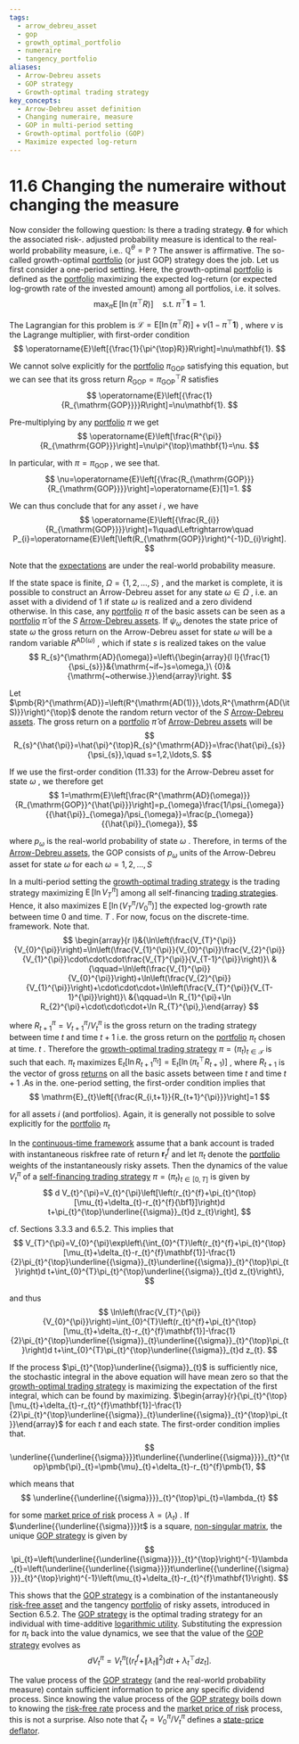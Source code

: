 ```yaml
---
tags:
  - arrow_debreu_asset
  - gop
  - growth_optimal_portfolio
  - numeraire
  - tangency_portfolio
aliases:
  - Arrow-Debreu assets
  - GOP strategy
  - Growth-optimal trading strategy
key_concepts:
  - Arrow-Debreu asset definition
  - Changing numeraire, measure
  - GOP in multi-period setting
  - Growth-optimal portfolio (GOP)
  - Maximize expected log-return
---
```


# 11.6 Changing the numeraire without changing the measure  

Now consider the following question: Is there a trading strategy. $\pmb{\theta}$ for which the associated risk-. adjusted probability measure is identical to the real-world probability measure, i.e.. $\mathbb{Q}^{\theta}=\mathbb{P}$ ? The answer is affirmative. The so-called growth-optimal [portfolio](../../../Advanced%20Investments/An%20Asset%20Allocation%20Primer.md) (or just GOP) strategy does the job. Let us first consider a one-period setting. Here, the growth-optimal [portfolio](../../../Advanced%20Investments/An%20Asset%20Allocation%20Primer.md) is defined as the [portfolio](../../../Advanced%20Investments/An%20Asset%20Allocation%20Primer.md) maximizing the expected log-return (or expected log-growth rate of the invested amount) among all portfolios, i.e. it solves.  
$$
\operatorname*{max}_{\pi}\operatorname{E}[\ln\left(\pi^{\top}R\right)]\quad{\mathrm{s.t.~}}\pi^{\top}\mathbf{1}=1.
$$  

The Lagrangian for this problem is $\mathcal{L}=\mathrm{E}[\ln\left(\pi^{\top}R\right)]+\nu\left(1-\pi^{\top}\mathbf{1}\right)$ , where $\nu$ is the Lagrange multiplier, with first-order condition  
$$
\operatorname{E}\left[{\frac{1}{\pi^{\top}R}}R\right]=\nu\mathbf{1}.
$$  

We cannot solve explicitly for the [portfolio](../../../Advanced%20Investments/An%20Asset%20Allocation%20Primer.md) $\pi_{\mathrm{GOP}}$ satisfying this equation, but we can see that its gross return $R_{\mathrm{GOP}}=\pi_{\mathrm{GOP}}^{\top}R$ satisfies  
$$
\operatorname{E}\left[{\frac{1}{R_{\mathrm{GOP}}}}R\right]=\nu\mathbf{1}.
$$  

Pre-multiplying by any [portfolio](../../../Advanced%20Investments/An%20Asset%20Allocation%20Primer.md) $\pi$ we get  
$$
\operatorname{E}\left[\frac{R^{\pi}}{R_{\mathrm{GOP}}}\right]=\nu\pi^{\top}\mathbf{1}=\nu.
$$  

In particular, with $\pi=\pi_{\mathrm{GOP}}$ , we see that.  
$$
\nu=\operatorname{E}\left[{\frac{R_{\mathrm{GOP}}}{R_{\mathrm{GOP}}}}\right]=\operatorname{E}[1]=1.
$$  

We can thus conclude that for any asset $i$ , we have  
$$
\operatorname{E}\left[{\frac{R_{i}}{R_{\mathrm{GOP}}}}\right]=1\quad\Leftrightarrow\quad P_{i}=\operatorname{E}\left[\left(R_{\mathrm{GOP}}\right)^{-1}D_{i}\right].
$$  

Note that the [expectations](../../../Fixed%20Income%20Asset%20Pricing/Fixed%20Income%20Lecture%20Notes/FORWARD%20RATES%20AND%20TERM%20STRUCTURE.md) are under the real-world probability measure.  

If the state space is finite, $\Omega=\{1,2,\dots,S\}$ , and the market is complete, it is possible to construct an Arrow-Debreu asset for any state $\omega\in\Omega$ , i.e. an asset with a dividend of 1 if state $\omega$ is realized and a zero dividend otherwise. In this case, any [portfolio](../../../Advanced%20Investments/An%20Asset%20Allocation%20Primer.md) $\pi$ of the basic assets can be seen as a [portfolio](../../../Advanced%20Investments/An%20Asset%20Allocation%20Primer.md) $\hat{\pi}$ of the $S$ [Arrow-Debreu assets](.md). If $\psi_{\omega}$ denotes the state price of state $\omega$ the gross return on the Arrow-Debreu asset for state $\omega$ will be a random variable $R^{\mathrm{AD(}\omega\mathrm{)}}$ , which if state $s$ is realized takes on the value  
$$
R_{s}^{\mathrm{AD}(\omega)}=\left\{\begin{array}{l l}{\frac{1}{\psi_{s}}}&{\mathrm{~if~}s=\omega,}\ {0}&{\mathrm{~otherwise.}}\end{array}\right.
$$  

Let $\pmb{R}^{\mathrm{AD}}=\left(R^{\mathrm{AD(1)}},\dots,R^{\mathrm{AD(\itS)}}\right)^{\top}$ denote the random return vector of the $S$ [Arrow-Debreu assets](.md). The gross return on a [portfolio](../../../Advanced%20Investments/An%20Asset%20Allocation%20Primer.md) $\hat{\pi}$ of [Arrow-Debreu assets](.md) will be  
$$
R_{s}^{\hat{\pi}}=\hat{\pi}^{\top}R_{s}^{\mathrm{AD}}=\frac{\hat{\pi}_{s}}{\psi_{s}},\quad s=1,2,\ldots,S.
$$  

If we use the first-order condition (11.33) for the Arrow-Debreu asset for state $\omega$ , we therefore get  
$$
1=\mathrm{E}\left[\frac{R^{\mathrm{AD}(\omega)}}{R_{\mathrm{GOP}}^{\hat{\pi}}}\right]=p_{\omega}\frac{1/\psi_{\omega}}{{\hat{\pi}}_{\omega}/\psi_{\omega}}=\frac{p_{\omega}}{{\hat{\pi}}_{\omega}},
$$  

where $p_{\omega}$ is the real-world probability of state $\omega$ . Therefore, in terms of the [Arrow-Debreu assets](.md), the GOP consists of $p_{\omega}$ units of the Arrow-Debreu asset for state $\omega$ for each $\omega=1,2,\ldots,S$  

In a multi-period setting the [growth-optimal trading strategy](.md) is the trading strategy maximizing $\operatorname{E}[\ln V_{T}^{\pi}]$ among all self-financing [trading strategies](../../../Course%20Notes/Quantitative%20Trading%20Strategies%20Lecture%20Notes.md). Hence, it also maximizes $\operatorname{E}[\ln(V_{T}^{\pi}/V_{0}^{\pi})]$ the expected log-growth rate between time 0 and time. $T$ . For now, focus on the discrete-time. framework. Note that.  
$$
\begin{array}{r l}&{\ln\left(\frac{V_{T}^{\pi}}{V_{0}^{\pi}}\right)=\ln\left(\frac{V_{1}^{\pi}}{V_{0}^{\pi}}\frac{V_{2}^{\pi}}{V_{1}^{\pi}}\cdot\cdot\cdot\frac{V_{T}^{\pi}}{V_{T-1}^{\pi}}\right)}\ &{\qquad=\ln\left(\frac{V_{1}^{\pi}}{V_{0}^{\pi}}\right)+\ln\left(\frac{V_{2}^{\pi}}{V_{1}^{\pi}}\right)+\cdot\cdot\cdot+\ln\left(\frac{V_{T}^{\pi}}{V_{T-1}^{\pi}}\right)}\ &{\qquad=\ln R_{1}^{\pi}+\ln R_{2}^{\pi}+\cdot\cdot\cdot+\ln R_{T}^{\pi},}\end{array}
$$  

where $R_{t+1}^{\pi}=V_{t+1}^{\pi}/V_{t}^{\pi}$ is the gross return on the trading strategy between time $t$ and time $t+1$ i.e. the gross return on the [portfolio](../../../Advanced%20Investments/An%20Asset%20Allocation%20Primer.md) $\pi_{t}$ chosen at time. $t$ . Therefore the [growth-optimal trading strategy](.md) $\pi=(\pi_{t})_{t\in\mathcal{T}}$ is such that each. $\pi_{t}$ maximizes $\mathrm{E}_{t}[\ln R_{t+1}^{\pi_{t}}]=\mathrm{E}_{t}[\ln(\pi_{t}^{\top}R_{t+1})]$ , where $R_{t+1}$ is the vector of gross [returns](../Chapter%203%20-%20%20Assets,%20Portfolios,%20and%20Arbitrage/Assets.md) on all the basic assets between time $t$ and time $t+1$ .As in the. one-period setting, the first-order condition implies that  
$$
\mathrm{E}_{t}\left[{\frac{R_{i,t+1}}{R_{t+1}^{\pi}}}\right]=1
$$  

for all assets $i$ (and portfolios). Again, it is generally not possible to solve explicitly for the [portfolio](../../../Advanced%20Investments/An%20Asset%20Allocation%20Primer.md) $\pi_{t}$  

In the [continuous-time framework](Exercises.md) assume that a bank account is traded with instantaneous riskfree rate of return $\boldsymbol{r}_{t}^{f}$ and let $\pi_{t}$ denote the [portfolio](../../../Advanced%20Investments/An%20Asset%20Allocation%20Primer.md) weights of the instantaneously risky assets. Then the dynamics of the value $V_{t}^{\pi}$ of a [self-financing trading strategy](../Chapter%203%20-%20%20Assets,%20Portfolios,%20and%20Arbitrage/Arbitrage.md) $\pi=(\pi_{t})_{t\in[0,T]}$ is given by  
$$
d V_{t}^{\pi}=V_{t}^{\pi}\left[\left(r_{t}^{f}+\pi_{t}^{\top}[\mu_{t}+\delta_{t}-r_{t}^{f}{\bf1}]\right)d t+\pi_{t}^{\top}\underline{{\sigma}}_{t}d z_{t}\right],
$$  

cf. Sections 3.3.3 and 6.5.2. This implies that  
$$
V_{T}^{\pi}=V_{0}^{\pi}\exp\left\{\int_{0}^{T}\left(r_{t}^{f}+\pi_{t}^{\top}[\mu_{t}+\delta_{t}-r_{t}^{f}\mathbf{1}]-\frac{1}{2}\pi_{t}^{\top}\underline{{\sigma}}_{t}\underline{{\sigma}}_{t}^{\top}\pi_{t}\right)d t+\int_{0}^{T}\pi_{t}^{\top}\underline{{\sigma}}_{t}d z_{t}\right\},
$$  

and thus  
$$
\ln\left(\frac{V_{T}^{\pi}}{V_{0}^{\pi}}\right)=\int_{0}^{T}\left(r_{t}^{f}+\pi_{t}^{\top}[\mu_{t}+\delta_{t}-r_{t}^{f}\mathbf{1}]-\frac{1}{2}\pi_{t}^{\top}\underline{{\sigma}}_{t}\underline{{\sigma}}_{t}^{\top}\pi_{t}\right)d t+\int_{0}^{T}\pi_{t}^{\top}\underline{{\sigma}}_{t}d z_{t}.
$$  

If the process $\pi_{t}^{\top}\underline{{\sigma}}_{t}$ is sufficiently nice, the stochastic integral in the above equation will have mean zero so that the [growth-optimal trading strategy](.md) is maximizing the expectation of the first integral, which can be found by maximizing. $\begin{array}{r}{\pi_{t}^{\top}[\mu_{t}+\delta_{t}-r_{t}^{f}\mathbf{1}]-\frac{1}{2}\pi_{t}^{\top}\underline{{\sigma}}_{t}\underline{{\sigma}}_{t}^{\top}\pi_{t}}\end{array}$ for each $t$ and each state. The first-order condition implies that.  
$$
\underline{{\underline{{\sigma}}}}t\underline{{\underline{{\sigma}}}}_{t}^{\top}\pmb{\pi}_{t}=\pmb{\mu}_{t}+\delta_{t}-r_{t}^{f}\pmb{1},
$$  

which means that  
$$
\underline{{\underline{{\sigma}}}}_{t}^{\top}\pi_{t}=\lambda_{t}
$$  

for some [market price of risk](Exercises.md) process $\lambda=\left(\lambda_{t}\right)$ . If $\underline{{\underline{{\sigma}}}}t$ is a square, [non-singular matrix](../Chapter%201%20-%20Introduction%20and%20Overview/Prerequisites.md), the unique [GOP strategy](.md) is given by  
$$
\pi_{t}=\left(\underline{{\underline{{\sigma}}}}_{t}^{\top}\right)^{-1}\lambda_{t}=\left(\underline{{\underline{{\sigma}}}}t\underline{{\underline{{\sigma}}}}_{t}^{\top}\right)^{-1}\left(\mu_{t}+\delta_{t}-r_{t}^{f}\mathbf{1}\right).
$$  

This shows that the [GOP strategy](.md) is a combination of the instantaneously [risk-free asset](../../../Financial%20Engineering/2.%20Forwards,%20Swaps,%20Futures,%20and%20Options.md) and the tangency [portfolio](../../../Advanced%20Investments/An%20Asset%20Allocation%20Primer.md) of risky assets, introduced in Section 6.5.2. The [GOP strategy](.md) is the optimal trading strategy for an individual with time-additive [logarithmic utility](Exercises.md). Substituting the expression for $\pi_{t}$ back into the value dynamics, we see that the value of the [GOP strategy](.md) evolves as  
$$
d V_{t}^{\pi}=V_{t}^{\pi}\left[\left(r_{t}^{f}+\|\lambda_{t}\|^{2}\right)d t+\lambda_{t}^{\top}d z_{t}\right].
$$  

The value process of the [GOP strategy](.md) (and the real-world probability measure) contain sufficient information to price any specific dividend process. Since knowing the value process of the [GOP strategy](.md) boils down to knowing the [risk-free rate](../../../Financial%20Instruments/Black%20Scholes%20Derivation.md) process and the [market price of risk](Exercises.md) process, this is not a surprise. Also note that $\zeta_{t}=V_{0}^{\pi}/V_{t}^{\pi}$ defines a [state-price deflator](Exercises.md).  